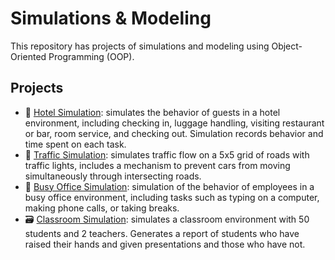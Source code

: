 # Simulations & Modeling
This repository has projects of simulations and modeling using Object-Oriented Programming (OOP).

## Projects
- 🏨 [Hotel Simulation](https://github.com/sindibejko/simulations-modeling/tree/main/Hotel%20Simulation): simulates the behavior of guests in a hotel environment, including checking in, luggage handling, visiting restaurant or bar, room service, and checking out. Simulation records behavior and time spent on each task.
- 🚦 [Traffic Simulation](https://github.com/sindibejko/simulations-modeling/tree/main/Traffic%20Simulation): simulates traffic flow on a 5x5 grid of roads with traffic lights, includes a mechanism to prevent cars from moving simultaneously through intersecting roads.
- 👔 [Busy Office Simulation](https://github.com/sindibejko/simulations-modeling/tree/main/Busy%20Office%20Simulation): simulation of the behavior of employees in a busy office environment, including tasks such as typing on a computer, making phone calls, or taking breaks.
- 🗃 [Classroom Simulation](https://github.com/sindibejko/simulations-modeling/tree/main/Classroom%20Simulation): simulates a classroom environment with 50 students and 2 teachers. Generates a report of students who have raised their hands and given presentations and those who have not.
